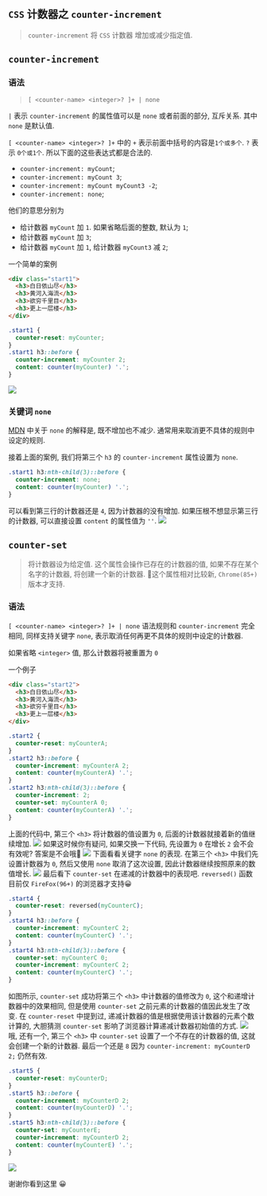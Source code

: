 ## `CSS` 计数器之 `counter-increment`
>  `counter-increment` 将 `CSS` 计数器 增加或减少指定值.

## `counter-increment`
### 语法
> `[ <counter-name> <integer>? ]+ | none`

`|` 表示 `counter-increment` 的属性值可以是 `none` 或者前面的部分, 互斥关系. 其中 `none` 是默认值.

`[ <counter-name> <integer>? ]+` 中的 `+` 表示前面中括号的内容是`1个或多个`. `?` 表示 `0个或1个`. 所以下面的这些表达式都是合法的.
  - `counter-increment: myCount`; 
  - `counter-increment: myCount 3`; 
  - `counter-increment: myCount myCount3 -2`;
  - `counter-increment: none`;

他们的意思分别为
  - 给计数器 `myCount` 加 `1`. 如果省略后面的整数, 默认为 `1`;
  - 给计数器 `myCount` 加 `3`;
  - 给计数器 `myCount` 加 `1`, 给计数器 `myCount3` 减 `2`;

一个简单的案例
```html
<div class="start1">
  <h3>白日依山尽</h3>
  <h3>黄河入海流</h3>
  <h3>欲穷千里目</h3>
  <h3>更上一层楼</h3>
</div>
```
```css
.start1 {
  counter-reset: myCounter;
}
.start1 h3::before {
  counter-increment: myCounter 2;
  content: counter(myCounter) '.';
}
```
![](../../image/Snipaste_2022-06-11_08-26-11.png)
 ### 关键词 `none`
 [MDN](https://developer.mozilla.org/en-US/docs/Web/CSS/counter-increment) 中关于 `none` 的解释是, 既不增加也不减少. 通常用来取消更不具体的规则中设定的规则. 

接着上面的案例, 我们将第三个 `h3` 的 `counter-increment` 属性设置为 `none`.
```css
.start1 h3:nth-child(3)::before {
  counter-increment: none;
  content: counter(myCounter) '.';
}
```
可以看到第三行的计数器还是 `4`, 因为计数器的没有增加. 如果压根不想显示第三行的计数器, 可以直接设置 `content` 的属性值为 `''`.
![](../../image/Snipaste_2022-06-11_08-25-28.png)

## `counter-set`
> 将计数器设为给定值. 这个属性会操作已存在的计数器的值, 如果不存在某个名字的计数器, 将创建一个新的计数器. 📕这个属性相对比较新, `Chrome(85+)` 版本才支持.
### 语法
`[ <counter-name> <integer>? ]+ | none` 语法规则和 `counter-increment` 完全相同, 同样支持关键字 `none`, 表示取消任何再更不具体的规则中设定的计数器.

如果省略 `<integer>` 值, 那么计数器将被重置为 `0`

一个例子
```html
<div class="start2">
  <h3>白日依山尽</h3>
  <h3>黄河入海流</h3>
  <h3>欲穷千里目</h3>
  <h3>更上一层楼</h3>
</div>
```
```css
.start2 {
  counter-reset: myCounterA;
}
.start2 h3::before {
  counter-increment: myCounterA 2;
  content: counter(myCounterA) '.';
}
.start2 h3:nth-child(3)::before {
  counter-increment: 2;
  counter-set: myCounterA 0;
  content: counter(myCounterA) '.';
}
```
上面的代码中, 第三个 `<h3>` 将计数器的值设置为 `0`, 后面的计数器就接着新的值继续增加.
![](../../image/Snipaste_2022-06-11_08-43-53.png)
如果这时候你有疑问, 如果交换一下代码, 先设置为 `0` 在增长 `2` 会不会有效呢? 答案是不会哦🙅‍
![](../../image/Snipaste_2022-06-11_08-46-20.png)
下面看看关键字 `none` 的表现. 在第三个 `<h3>` 中我们先设置计数器为 `0`, 然后又使用 `none` 取消了这次设置, 因此计数器继续按照原来的数值增长.
![](../../image/Snipaste_2022-06-11_08-50-40.png)
最后看下 `counter-set` 在递减的计数器中的表现吧. `reversed()` 函数目前仅 `FireFox(96+)` 的浏览器才支持😀
```css
.start4 {
  counter-reset: reversed(myCounterC);
}
.start4 h3::before {
  counter-increment: myCounterC 2;
  content: counter(myCounterC) '.';
}
.start4 h3:nth-child(3)::before {
  counter-set: myCounterC 0;
  counter-increment: myCounterC 2;
  content: counter(myCounterC) '.';
}
```
如图所示, `counter-set` 成功将第三个 `<h3>` 中计数器的值修改为 `0`, 这个和递增计数器中的效果相同, 但是使用 `counter-set` 之前元素的计数器的值因此发生了改变. 在 `counter-reset` 中提到过, 递减计数器的值是根据使用该计数器的元素个数计算的, 大胆猜测 `counter-set` 影响了浏览器计算递减计数器初始值的方式.
![](../../image/Snipaste_2022-06-11_08-58-52.png)
哦, 还有一个, 第三个 `<h3>` 中 `counter-set` 设置了一个不存在的计数器的值, 这就会创建一个新的计数器. 最后一个还是 `8` 因为 `counter-increment: myCounterD 2;` 仍然有效.
```css
.start5 {
  counter-reset: myCounterD;
}
.start5 h3::before {
  counter-increment: myCounterD 2;
  content: counter(myCounterD) '.';
}
.start5 h3:nth-child(3)::before {
  counter-set: myCounterE;
  counter-increment: myCounterD 2;
  content: counter(myCounterE) '.';
}
```
![](../../image/Snipaste_2022-06-11_09-16-39.png)

谢谢你看到这里 😀